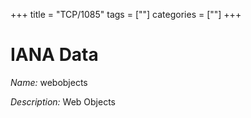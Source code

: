+++
title = "TCP/1085"
tags = [""]
categories = [""]
+++

# IANA Data

_Name:_ webobjects

_Description:_ Web Objects

